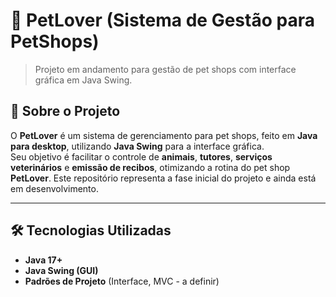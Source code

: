 # 🐾 PetLover (Sistema de Gestão para PetShops)

> Projeto em andamento para gestão de pet shops com interface gráfica em Java Swing.

## 📌 Sobre o Projeto

O **PetLover** é um sistema de gerenciamento para pet shops, feito em **Java para desktop**, utilizando **Java Swing** para a interface gráfica.  
Seu objetivo é facilitar o controle de **animais**, **tutores**, **serviços veterinários** e **emissão de recibos**, otimizando a rotina do pet shop **PetLover**.
Este repositório representa a fase inicial do projeto e ainda está em desenvolvimento.

---

## 🛠️ Tecnologias Utilizadas

- **Java 17+**
- **Java Swing (GUI)**
- **Padrões de Projeto** (Interface, MVC - a definir)
